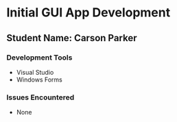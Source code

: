 # Initial GUI App Development
## Student Name: Carson Parker
### Development Tools
- Visual Studio
- Windows Forms

### Issues Encountered
- None
